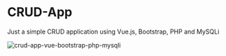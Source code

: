 # CRUD-App
Just a simple CRUD application using Vue.js, Bootstrap, PHP and MySQLi

![crud-app-vue-bootstrap-php-mysqli](https://user-images.githubusercontent.com/35050416/62959285-40f90700-be1a-11e9-89ce-4b726602d48d.gif)
